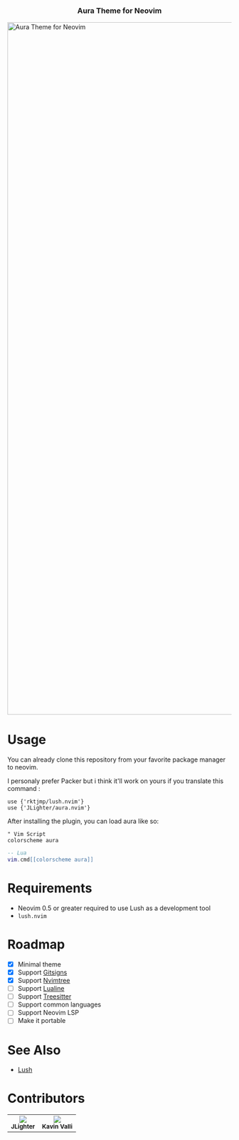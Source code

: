 <h3 align="center">Aura Theme for Neovim</h3>
<img width="1552" alt="Aura Theme for Neovim" src="https://user-images.githubusercontent.com/41034356/153639835-8aa57a20-96b4-4d09-8436-d390560b7ad5.png">


# Usage

You can already clone this repository from your favorite package manager to neovim.

I personaly prefer Packer but i think it'll work on yours if you translate this command : 

```vim
use {'rktjmp/lush.nvim'}
use {'JLighter/aura.nvim'}
```

After installing the plugin, you can load aura like so:
```vim
" Vim Script
colorscheme aura
```

```lua
-- Lua
vim.cmd[[colorscheme aura]]
```

# Requirements

- Neovim 0.5 or greater required to use Lush as a development tool
- `lush.nvim` 

# Roadmap

- [x] Minimal theme 
- [x] Support [Gitsigns](https://github.com/lewis6991/gitsigns.nvim)
- [x] Support [Nvimtree](https://github.com/kyazdani42/nvim-tree.lua)  
- [ ] Support [Lualine](https://github.com/nvim-lualine/lualine.nvim)  
- [ ] Support [Treesitter](https://github.com/nvim-treesitter/nvim-treesitter)
- [ ] Support common languages
- [ ] Support Neovim LSP
- [ ] Make it portable

# See Also

- [Lush](https://github.com/rktjmp/lush.nvim)

# Contributors
<table>
  <tr>
    <td align="center">
        <a href="https://github.com/JLighter">
          <img src="https://github.com/JLighter.png?size=100" align="center" />
        </a>
      <br />
      <sub><b>JLighter</b></sub>
    </td>
    <td align="center">
        <a href="https://github.com/kavinvalli">
          <img src="https://github.com/kavinvalli.png?size=100" align="center" />
        </a>
      <br />
      <sub><b>Kavin Valli</b></sub>
    </td>
  </tr>
</table>
